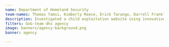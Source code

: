 ```yaml
---
name: Department of Homeland Security
team-names: Thomas Tamsi, Kimberly Reece, Erick Tarango, Darrell Franklin, Christopher Janczewiski
description: Investigated a child exploitation website using innovative online and undercover techniques. The team’s investigation resulted in 323 arrests and the rescue of 21 victims.
filters: GoG-team dhs agency
image: banners/agency-background.png
banner: agency

---
```

